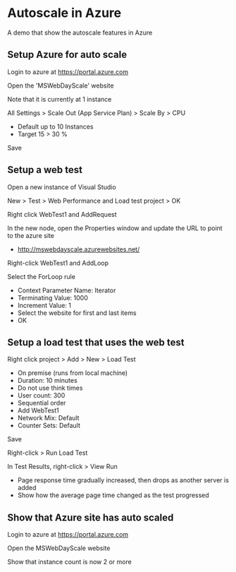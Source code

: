 
# Autoscale in Azure
A demo that show the autoscale features in Azure

## Setup Azure for auto scale
Login to azure at https://portal.azure.com

Open the 'MSWebDayScale' website

Note that it is currently at 1 instance

All Settings > Scale Out (App Service Plan) > Scale By > CPU
* Default up to 10 Instances
* Target 15 > 30 %
	
Save

## Setup a web test
Open a new instance of Visual Studio

New > Test > Web Performance and Load test project > OK

Right click WebTest1 and AddRequest

In the new node, open the Properties window and update the URL to point to the azure site
* http://mswebdayscale.azurewebsites.net/
	
Right-click WebTest1 and AddLoop

Select the ForLoop rule
* Context Parameter Name: Iterator
* Terminating Value: 1000
* Increment Value: 1
* Select the website for first and last items
* OK

## Setup a load test that uses the web test
Right click project > Add > New > Load Test
* On premise (runs from local machine)
* Duration: 10 minutes
* Do not use think times
* User count: 300
* Sequential order
* Add WebTest1
* Network Mix: Default
* Counter Sets: Default
	
Save

Right-click > Run Load Test

In Test Results, right-click > View Run
* Page response time gradually increased, then drops as another server is added
* Show how the average page time changed as the test progressed

## Show that Azure site has auto scaled
Login to azure at https://portal.azure.com

Open the MSWebDayScale website

Show that instance count is now 2 or more
	
		

